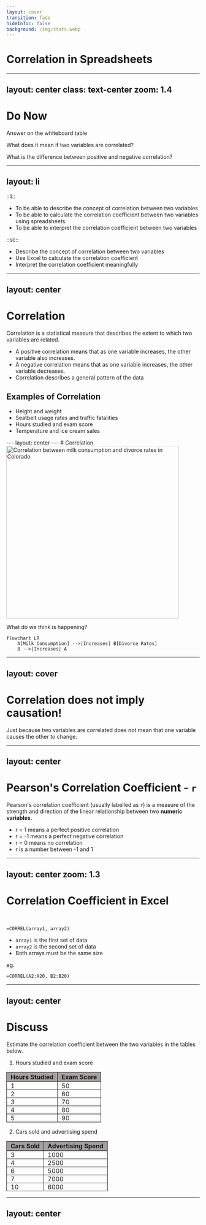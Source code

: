 ```yaml
---
layout: cover
transition: fade
hideInToc: false
background: /img/stats.webp
---
```


# Correlation in Spreadsheets

---
layout: center
class: text-center
zoom: 1.4
---

# Do Now

Answer on the whiteboard table

What does it mean if two variables are correlated?

What is the difference between positive and negative correlation?

---
layout: li
---

::li::
- To be able to describe the concept of correlation between two variables
- To be able to calculate the correlation coefficient between two variables using spreadsheets
- To be able to interpret the correlation coefficient between two variables

::sc::
- Describe the concept of correlation between two variables
- Use Excel to calculate the correlation coefficient
- Interpret the correlation coefficient meaningfully

---
layout: center
---

# Correlation

Correlation is a statistical measure that describes the extent to which two variables are related.
- A positive correlation means that as one variable increases, the other variable also increases.
- A negative correlation means that as one variable increases, the other variable decreases.
- Correlation describes a general pattern of the data

## Examples of Correlation

<v-clicks>

- Height and weight
- Seatbelt usage rates and traffic fatalities
- Hours studied and exam score
- Temperature and ice cream sales

</v-clicks>
---
layout: center
---
# Correlation

<img src="/img/milk-divorce.svg" alt="Correlation between milk consumption and divorce rates in Colorado" width="450px"/>

What do we think is happening?

```mermaid
flowchart LR
    A[Milk Consumption] -->|Increases| B[Divorce Rates]
    B -->|Increases| A
```
---
layout: cover
---

# Correlation does not imply causation!

Just because two variables are correlated does not mean that one variable causes the other to change.

---
layout: center
---

# Pearson's Correlation Coefficient - `r`

Pearson's correlation coefficient (usually labelled as `r`) is a measure of the strength and direction of the linear relationship between two **numeric variables**.

- r = 1 means a perfect positive correlation
- r = -1 means a perfect negative correlation
- r = 0 means no correlation
- r is a number between -1 and 1

---
layout: center
zoom: 1.3
---

# Correlation Coefficient in Excel
<br/>

`=CORREL(array1, array2)`

- `array1` is the first set of data
- `array2` is the second set of data
- Both arrays must be the same size

eg. 

`=CORREL(A2:A20, B2:B20)`

---
layout: center
---

# Discuss

Estimate the correlation coefficient between the two variables in the tables below.

1. Hours studied and exam score

| Hours Studied | Exam Score |
|---------------|------------|
| 1             | 50         |
| 2             | 60         |
| 3             | 70         |
| 4             | 80         |
| 5             | 90         |

2. Cars sold and advertising spend

| Cars Sold | Advertising Spend |
|-----------|------------------|
| 3         | 1000             |
| 4         | 2500             |
| 6         | 5000             |
| 7         | 7000             |
| 10        | 6000             |

<style>
th {
  background-color:rgb(164, 160, 160);
  font-weight: bold;
  border: 1px solid black;
  padding: 2px 10px;
}
td {
  border-collapse: collapse;
  border: 1px solid black;
  padding: 0px 10px;
}
</style>

---
layout: center
---
